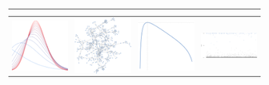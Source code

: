 
---
<table style="width:100%;">
 <tr>
  <td style="width:25%;">
   <img src="variational_EB.svg" style="width:100%; height:auto;">
  </td>
  <td style="width:25%;">
   <img src="random_graph.svg" style="width:100%; height:auto;">
  </td>
  <td style="width:25%;">
   <img src="plot_ml.svg" style="width:100%; height:auto;">
  </td>
  <td style="width:25%;">
   <img src="plot_ppi.svg" style="width:auto; height:auto;">
  </td>
 </tr>
</table>
 


<!--
**gleday/gleday** is a ✨ _special_ ✨ repository because its `README.md` (this file) appears on your GitHub profile.

Here are some ideas to get you started:

- 🔭 I’m currently working on ...
- 🌱 I’m currently learning ...
- 👯 I’m looking to collaborate on ...
- 🤔 I’m looking for help with ...
- 💬 Ask me about ...
- 📫 How to reach me: ...
- 😄 Pronouns: ...
- ⚡ Fun fact: ...
-->
